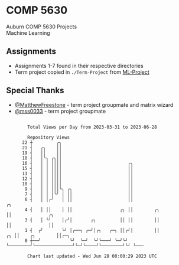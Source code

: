# COMP 5630
Auburn COMP 5630 Projects  
Machine Learning

## Assignments
- Assignments 1-7 found in their respective directories
- Term project copied in `./Term-Project` from [ML-Project](https://github.com/wumphlett/ML-Project)

## Special Thanks
- [@MatthewFreestone](https://github.com/MatthewFreestone) - term project groupmate and matrix wizard
- [@mss0033](https://github.com/mss0033) - term project groupmate

```

        Total Views per Day from 2023-03-31 to 2023-06-28

        Repository Views
      22 ┼         ╭╮
      21 ┤   ╭╮    ││
      19 ┤   ││    ││
      18 ┤   │╰╮ ╭╮││
      16 ┤   │ │ ││││                         ╭╮
      15 ┤   │ │ ││││                         ││
      13 ┤   │ │ ││││                         ││
      12 ┤   │ │ ││││                         ││
      10 ┤   │ │ ││││                         ││
       9 ┤   │ │ │││╰╮ ╭╮                     ││
       7 ┤   │ │ │╰╯ │ ││                     ││
       6 ┤   │ │╭╯   │ ││                     ││                           ╭╮
       4 ┤   │ ││    │ ││                  ╭╮ ││        ╭╮                 ││              ╭╮
       3 ┤   │ ╰╯    │╭╯│       ╭╮         ││ ││        ││                 ││              ││
       1 ┤  ╭╯       ╰╯ │╭──╮ ╭─╯│╭╮   ╭─╮ ││╭╯│        ││              ╭╮ ││    ╭╮        ││╭─╮
       0 ┼──╯           ╰╯  ╰─╯  ╰╯╰───╯ ╰─╯╰╯ ╰────────╯╰──────────────╯╰─╯╰────╯╰────────╯╰╯ ╰───

        Chart last updated - Wed Jun 28 00:00:29 2023 UTC
        
```
